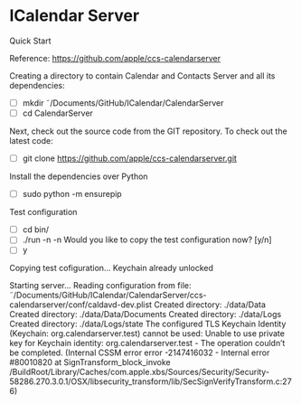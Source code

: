 # ICalendar Server

Quick Start

Reference: 
https://github.com/apple/ccs-calendarserver

Creating a directory to contain Calendar and Contacts Server and all its dependencies:
- [ ] mkdir ˜/Documents/GitHub/ICalendar/CalendarServer
- [ ] cd CalendarServer

Next, check out the source code from the GIT repository. To check out the latest code:
- [ ] git clone https://github.com/apple/ccs-calendarserver.git

Install the dependencies over Python
- [ ] sudo python -m ensurepip

Test configuration
- [ ] cd bin/
- [ ] ./run -n
-n Would you like to copy the test configuration now? [y/n] 
- [ ] y

Copying test cofiguration...
Keychain already unlocked

Starting server...
Reading configuration from file: ˜/Documents/GitHub/ICalendar/CalendarServer/ccs-calendarserver/conf/caldavd-dev.plist
Created directory: ./data/Data
Created directory: ./data/Data/Documents
Created directory: ./data/Logs
Created directory: ./data/Logs/state
The configured TLS Keychain Identity (Keychain: org.calendarserver.test) cannot be used: Unable to use private key for Keychain identity: org.calendarserver.test - The operation couldn’t be completed. (Internal CSSM error error -2147416032 - Internal error #80010820 at SignTransform_block_invoke /BuildRoot/Library/Caches/com.apple.xbs/Sources/Security/Security-58286.270.3.0.1/OSX/libsecurity_transform/lib/SecSignVerifyTransform.c:276)
